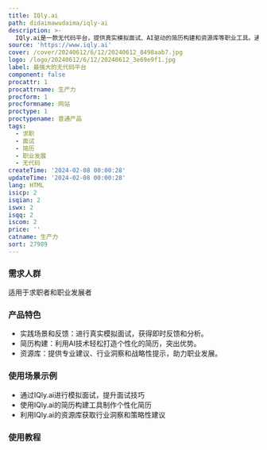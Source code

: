 ```yaml
---
title: IQly.ai
path: didaimawudaima/iqly-ai
description: >-
  IQly.ai是一款无代码平台，提供真实模拟面试、AI驱动的简历构建和资源库等职业工具。通过实践场景和专家反馈，帮助用户提升面试技巧，打造职业故事，并提供行业洞察和策略性建议。IQly.ai旨在通过个性化的职业工具改变求职方式。
source: 'https://www.iqly.ai'
cover: /cover/20240612/6/12/20240612_8498aab7.jpg
logo: /logo/20240612/6/12/20240612_3e69e9f1.jpg
label: 最强大的无代码平台
component: false
procattr: 1
procattrname: 生产力
procform: 1
procformname: 网站
proctype: 1
proctypename: 普通产品
tags:
  - 求职
  - 面试
  - 简历
  - 职业发展
  - 无代码
createTime: '2024-02-08 00:00:28'
updateTime: '2024-02-08 00:00:28'
lang: HTML
isicp: 2
isqian: 2
iswx: 2
isqq: 2
iscom: 2
price: ''
catname: 生产力
sort: 27989
---
```




### 需求人群
适用于求职者和职业发展者

### 产品特色
- 实践场景和反馈：进行真实模拟面试，获得即时反馈和分析。
- 简历构建：利用AI技术轻松打造个性化的简历，突出优势。
- 资源库：提供专业建议、行业洞察和战略性提示，助力职业发展。

### 使用场景示例
- 通过IQly.ai进行模拟面试，提升面试技巧
- 使用IQly.ai的简历构建工具制作个性化简历
- 利用IQly.ai的资源库获取行业洞察和策略性建议

### 使用教程


  
